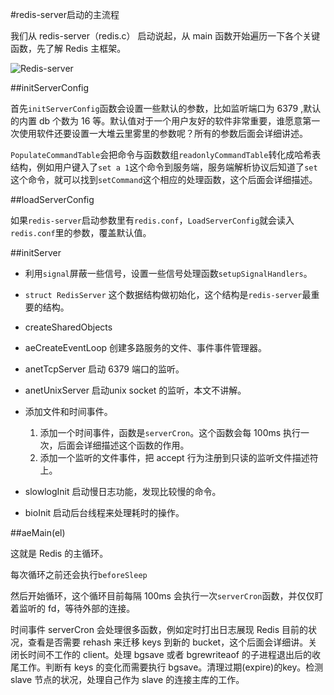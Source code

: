 #redis-server启动的主流程


我们从 redis-server（redis.c） 启动说起，从 main 函数开始遍历一下各个关键函数，先了解 Redis 主框架。

![Redis-server](https://raw.github.com/redisbook/book/master/image/redis_server.png)


##initServerConfig

首先``initServerConfig``函数会设置一些默认的参数，比如监听端口为 6379 ,默认的内置 db 个数为 16 等。默认值对于一个用户友好的软件非常重要，谁愿意第一次使用软件还要设置一大堆云里雾里的参数呢？所有的参数后面会详细讲述。

``PopulateCommandTable``会把命令与函数数组``readonlyCommandTable``转化成哈希表结构，例如用户键入了``set a 1``这个命令到服务端，服务端解析协议后知道了``set`` 这个命令，就可以找到``setCommand``这个相应的处理函数，这个后面会详细描述。


##loadServerConfig

如果``redis-server``启动参数里有``redis.conf``，``LoadServerConfig``就会读入``redis.conf``里的参数，覆盖默认值。


##initServer

 * 利用``signal``屏蔽一些信号，设置一些信号处理函数``setupSignalHandlers``。

 *  ``struct RedisServer`` 这个数据结构做初始化，这个结构是``redis-server``最重要的结构。

 * createSharedObjects

 * aeCreateEventLoop 创建多路服务的文件、事件事件管理器。

 * anetTcpServer 启动 6379 端口的监听。

 * anetUnixServer 启动unix socket 的监听，本文不讲解。

 * 添加文件和时间事件。
	1. 添加一个时间事件，函数是``serverCron``。这个函数会每 100ms 执行一次，后面会详细描述这个函数的作用。 
    2. 添加一个监听的文件事件，把 accept 行为注册到只读的监听文件描述符上。

 * slowlogInit 启动慢日志功能，发现比较慢的命令。

 * bioInit 启动后台线程来处理耗时的操作。


##aeMain(el)

这就是 Redis 的主循环。

每次循环之前还会执行``beforeSleep``

然后开始循环，这个循环目前每隔 100ms 会执行一次``serverCron``函数，并仅仅盯着监听的 fd，等待外部的连接。






时间事件 serverCron 会处理很多函数，例如定时打出日志展现 Redis 目前的状况，查看是否需要 rehash 来迁移 keys 到新的 bucket，这个后面会详细讲。关闭长时间不工作的 client。处理 bgsave 或者 bgrewriteaof 的子进程退出后的收尾工作。判断有 keys 的变化而需要执行 bgsave。清理过期(expire)的key。检测 slave 节点的状况，处理自己作为 slave 的连接主库的工作。
